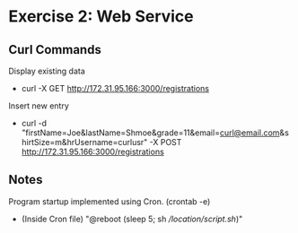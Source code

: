 # Exercise 2: Web Service

## Curl Commands

Display existing data
* curl -X GET http://172.31.95.166:3000/registrations

Insert new entry
* curl -d "firstName=Joe&lastName=Shmoe&grade=11&email=curl@email.com&shirtSize=m&hrUsername=curlusr" -X POST http://172.31.95.166:3000/registrations

## Notes
Program startup implemented using Cron. (crontab -e)
* (Inside Cron file) "@reboot (sleep 5; sh _/location/script.sh_)"